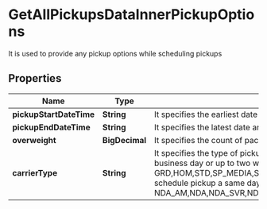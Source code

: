 

# GetAllPickupsDataInnerPickupOptions

It is used to provide any pickup options while scheduling pickups

## Properties

| Name | Type | Description | Notes |
|------------ | ------------- | ------------- | -------------|
|**pickupStartDateTime** | **String** | It specifies the earliest date and time that your parcels will be available for pickup (UTC time) |  [optional] |
|**pickupEndDateTime** | **String** | It specifies the latest date and time that your parcels will be available for pickup (UTC time) |  [optional] |
|**overweight** | **BigDecimal** | It specifies the count of packages which are overwight (weight&gt; 70 lbs) |  [optional] |
|**carrierType** | **String** | It specifies the type of pickup service - &#x60;Ground&#x60; or &#x60;Express&#x60;. Choose &#x60;Ground&#x60; to schedule pickup for next business day or up to two weeks later for Ground packages only (i.e. GRD,HOM,STD,SP_MEDIA,SP_PRCLSEL,SP_PRE_PRINT,SP_PRE_STD,SP_RETURNS). Choose &#x60;Express&#x60; to schedule pickup a same day or a next day pickup for express packages only (i.e. NDA_AM,NDA,NDA_SVR,NDA_AM_EH,NDA_EH,NDA_SVR_EH,2DA_AM,2DA,3DA,XPP,EXP,EXP_X,EXP_CP,XPD). |  [optional] |



